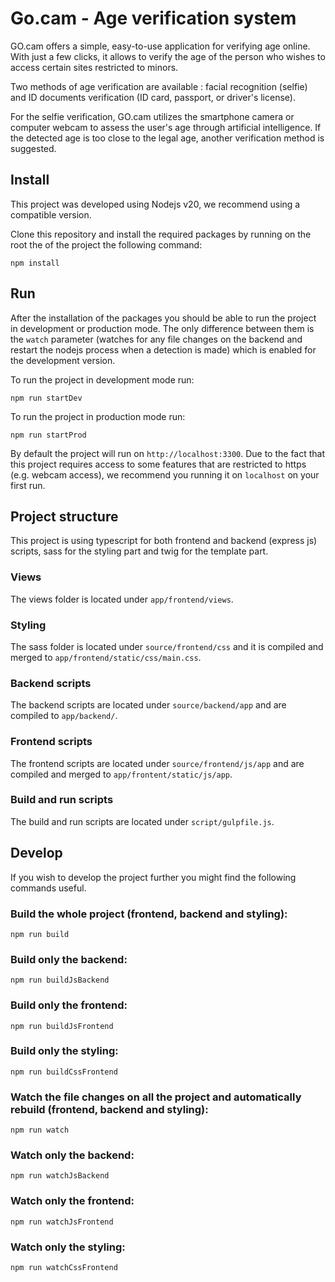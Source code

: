 # Go.cam - Age verification system

GO.cam offers a simple, easy-to-use application for verifying age online.
With just a few clicks, it allows to verify the age of the person who wishes to access certain sites restricted to minors.

Two methods of age verification are available : facial recognition (selfie) and ID documents verification (ID card, passport, or driver's license).

For the selfie verification, GO.cam utilizes the smartphone camera or computer webcam to assess the user's age through artificial intelligence. If the detected age is too close to the legal age, another verification method is suggested.

## Install

This project was developed using Nodejs v20, we recommend using a compatible version.

Clone this repository and install the required packages by running on the root the of the project the following command:

`npm install`

## Run

After the installation of the packages you should be able to run the project in development or production mode.
The only difference between them is the `watch` parameter (watches for any file changes on the backend and restart the nodejs process when a detection is made) which is enabled for the development version. 

To run the project in development mode run:

`npm run startDev`

To run the project in production mode run:

`npm run startProd`

By default the project will run on `http://localhost:3300`. Due to the fact that this project requires access to some features that are restricted to https (e.g. webcam access), we recommend you running it on `localhost` on your first run.

## Project structure

This project is using typescript for both frontend and backend (express js) scripts, sass for the styling part and twig for the template part.

### Views

The views folder is located under `app/frontend/views`.

### Styling

The sass folder is located under `source/frontend/css` and it is compiled and merged to `app/frontend/static/css/main.css`.

### Backend scripts

The backend scripts are located under `source/backend/app` and are compiled to `app/backend/`.

### Frontend scripts

The frontend scripts are located under `source/frontend/js/app` and are compiled and merged to `app/frontent/static/js/app`.

### Build and run scripts

The build and run scripts are located under `script/gulpfile.js`.

## Develop

If you wish to develop the project further you might find the following commands useful.

### Build the whole project (frontend, backend and styling):

`npm run build`

### Build only the backend:

`npm run buildJsBackend`

### Build only the frontend:

`npm run buildJsFrontend`

### Build only the styling:

`npm run buildCssFrontend`

### Watch the file changes on all the project and automatically rebuild (frontend, backend and styling):

`npm run watch`

### Watch only the backend:

`npm run watchJsBackend`

### Watch only the frontend:

`npm run watchJsFrontend`

### Watch only the styling:

`npm run watchCssFrontend`

